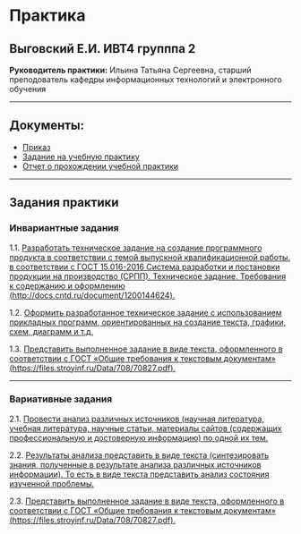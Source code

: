 # Практика
## Выговский Е.И. ИВТ4 групппа 2

**Руководитель практики:** Ильина Татьяна Сергеевна, старший преподователь кафедры информационных технологий и электронного обучения

------------
## Документы:
- [Приказ](https://drive.google.com/file/d/1toAIlfZjBBpY-a66Hxx-SG196wZDCKsh/view "Приказ")
- [Задание на учебную практику](задание.pdf "Задание на учебную практику")
- [Отчет о прохождении учебной практики](отчет.pdf "Отчет о прохождении учебной практики")
------------

## Задания практики

### Инвариантные задания

1.1. [Разработать техническое задание на создание программного продукта в соответствии с темой выпускной квалификационной работы. в соответствии с ГОСТ 15.016-2016 Система разработки и постановки продукции на производство (СРПП). Техническое задание. Требования к содержанию и оформлению (http://docs.cntd.ru/document/1200144624).](https://github.com/sonyadk/tech-practice-22/tree/main/1.1-1.3)

1.2. [Оформить разработанное техническое задание с использованием прикладных программ, ориентированных на создание текста, графики, схем, диаграмм и т.д.](https://github.com/sonyadk/tech-practice-22/tree/main/1.1-1.3)

1.3. [Представить выполненное задание в виде текста, оформленного в соответствии с ГОСТ «Общие требования к текстовым документам» (https://files.stroyinf.ru/Data/708/70827.pdf). ](https://github.com/sonyadk/tech-practice-22/tree/main/1.1-1.3)

------------

### Вариативные задания

2.1. [Провести анализ различных источников (научная литература, учебная литература, научные статьи, материалы сайтов (содержащих профессиональную и достоверную информацию) по одной их тем.](https://github.com/sonyadk/tech-practice-22/tree/main/2.1-2.3)

2.2. [Результаты анализа представить в виде текста (синтезировать знания, полученные в результате анализа различных источников информации). То есть в виде текста представить анализ состояния изученной проблемы.](https://github.com/sonyadk/tech-practice-22/tree/main/2.1-2.3)

2.3. [Представить выполненное задание в виде текста, оформленного в соответствии с ГОСТ «Общие требования к текстовым документам» (https://files.stroyinf.ru/Data/708/70827.pdf).](https://github.com/sonyadk/tech-practice-22/tree/main/2.1-2.3)